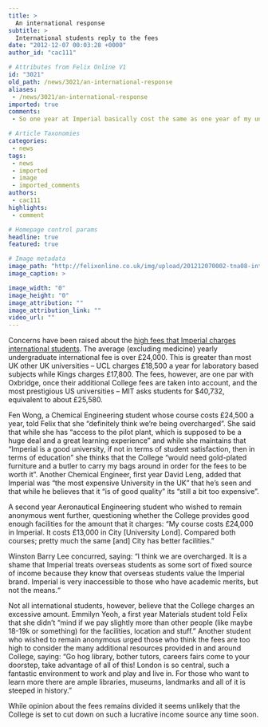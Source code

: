 ```yaml
---
title: >
  An international response
subtitle: >
  International students reply to the fees
date: "2012-12-07 00:03:28 +0000"
author_id: "cac111"

# Attributes from Felix Online V1
id: "3021"
old_path: /news/3021/an-international-response
aliases:
 - /news/3021/an-international-response
imported: true
comments:
 - So one year at Imperial basically cost the same as one year of my undergrad sticker price not what I actually paid thanks Ivy financial aid But heres a list of what I got in undergrad that wasnt included at Imperialfoodstudent activity clubsschool sports ticketsstudent fitness centerhealthcareindividual adviserSo do I think I was overcharged Just a littleErr you get healthcare student activity clubs and more than one student fitness centre Yes the other stuff is lacking though

# Article Taxonomies
categories:
 - news
tags:
 - news
 - imported
 - image
 - imported_comments
authors:
 - cac111
highlights:
 - comment

# Homepage control params
headline: true
featured: true

# Image metadata
image_path: "http://felixonline.co.uk/img/upload/201212070002-tna08-international-fees.jpg"
image_caption: >

image_width: "0"
image_height: "0"
image_attribution: ""
image_attribution_link: ""
video_url: ""
---
```


Concerns have been raised about the [high fees that Imperial charges international students](http://felixonline.co.uk/news/2830/imperial-has-highest-international-fees/). The average (excluding medicine) yearly undergraduate international fee is over £24,000. This is greater than most UK other UK universities – UCL charges £18,500 a year for laboratory based subjects while Kings charges £17,800. The fees, however, are one par with Oxbridge, once their additional College fees are taken into account, and the most prestigious US universities – MIT asks students for $40,732, equivalent to about £25,580.

Fen Wong, a Chemical Engineering student whose course costs £24,500 a year, told Felix that she “definitely think we’re being overcharged”. She said that while she has “access to the pilot plant, which is supposed to be a huge deal and a great learning experience” and while she maintains that “Imperial is a good university, if not in terms of student satisfaction, then in terms of education” she thinks that the College “would need gold-plated furniture and a butler to carry my bags around in order for the fees to be worth it”. Another Chemical Engineer, first year David Leng, added that Imperial was “the most expensive University in the UK” that he’s seen and that while he believes that it “is of good quality” its “still a bit too expensive”.

A second year Aeronautical Engineering student who wished to remain anonymous went further, questioning whether the College provides good enough facilities for the amount that it charges: “My course costs £24,000 in Imperial. It costs £13,000 in City [University Lond]. Compared both courses; pretty much the same [and] City has better facilities.”

Winston Barry Lee concurred, saying: “I think we are overcharged. It is a shame that Imperial treats overseas students as some sort of fixed source of income because they know that overseas students value the Imperial brand. Imperial is very inaccessible to those who have academic merits, but not the means.“

Not all international students, however, believe that the College charges an excessive amount. Emmilyn Yeoh, a first year Materials student told Felix that she didn’t “mind if we pay slightly more than other people (like maybe 18-19k or something) for the facilities, location and stuff.” Another student who wished to remain anonymous urged those who think the fees are too high to consider the many additional resources provided in and around College, saying: “Go hog library, bother tutors, careers fairs come to your doorstep, take advantage of all of this! London is so central, such a fantastic environment to work and play and live in. For those who want to learn more there are ample libraries, museums, landmarks and all of it is steeped in history.”

While opinion about the fees remains divided it seems unlikely that the College is set to cut down on such a lucrative income source any time soon.
